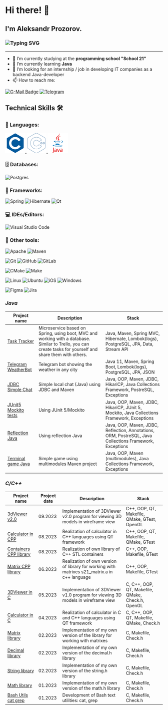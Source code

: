
# Hi there! 👋
## I'm Aleksandr Prozorov.

### ![Typing SVG](https://readme-typing-svg.herokuapp.com?color=%2336BCF7&lines=Java+backend+developer)

---

- 🔭 I’m currently studying at the **programming school "School 21"**
- 🌱 I’m currently learning **Java**
- 👯 I’m looking for an internship / job in developing IT companies as a backend Java-developer
- 📫 How to reach me:
>
 [![G-Mail Badge](https://img.shields.io/badge/Gmail-D14836?style=for-the-badge&logo=gmail&logoColor=white)](mailto:dr.san4ess@mail.ru)
 [![Telegram](https://img.shields.io/badge/Telegram-2CA5E0?style=for-the-badge&logo=telegram&logoColor=white)](https://t.me/jenningc)

<h2> Technical Skills 🛠 </h2>

### 🚀 Languages:

<div>
  <a href= https://github.com/JenningsCrane?tab=repositories&q=&type=&language=c&sort= > <img width ='64px' src  ='https://github.com/devicons/devicon/blob/master/icons/c/c-plain.svg'> </a>
  <a href= https://github.com/JenningsCrane?tab=repositories&q=&type=&language=c%2B%2B&sort= > <img width ='64px' src   ='https://github.com/devicons/devicon/blob/master/icons/cplusplus/cplusplus-line.svg'> </a>
  <a href= https://github.com/JenningsCrane?tab=repositories&q=&type=&language=java&sort= > <img width ='64px' src  ='https://github.com/devicons/devicon/raw/master/icons/java/java-original-wordmark.svg'> </a>
</div>

### 🗄️ Databases:

![Postgres](https://img.shields.io/badge/postgres-%23316192.svg?style=for-the-badge&logo=postgresql&logoColor=white)

### 🌟 Frameworks:

![Spring](https://camo.githubusercontent.com/49f645b5e439b0d748424412207eae5748b81d77563f866d8528f60c66b669e1/68747470733a2f2f696d672e736869656c64732e696f2f62616467652f737072696e672d2532333644423333462e7376673f7374796c653d666f722d7468652d6261646765266c6f676f3d737072696e67266c6f676f436f6c6f723d7768697465)
![Hibernate](https://camo.githubusercontent.com/b5599128de44cd34a576338d295da8fcd8fb6d9a3bfdbc6905bf7b84081f12c5/68747470733a2f2f696d672e736869656c64732e696f2f62616467652f48696265726e6174652d2532333644423333462e7376673f636f6c6f723d626c7565267374796c653d666f722d7468652d6261646765266c6f676f3d48696265726e617465266c6f676f436f6c6f723d7768697465)
![Qt](https://img.shields.io/badge/Qt-%23217346.svg?style=for-the-badge&logo=Qt&logoColor=white)

### 💻 IDEs/Editors:

![Visual Studio Code](https://img.shields.io/badge/Visual%20Studio%20Code-0078d7.svg?style=for-the-badge&logo=visual-studio-code&logoColor=white)

### 👾 Other tools:

![Apache](https://camo.githubusercontent.com/acff88bd2d82eff6ea10c73fbca11dd9cb70137751ef44d5f60879e5899ce37b/68747470733a2f2f696d672e736869656c64732e696f2f62616467652f6170616368652d2532334434323032392e7376673f7374796c653d666f722d7468652d6261646765266c6f676f3d617061636865266c6f676f436f6c6f723d7768697465)
![Maven](https://camo.githubusercontent.com/2d991b7def7abd0bc5948f1e6c08a855aa6b1c4e5992d03fb0b09db9965d773a/68747470733a2f2f696d672e736869656c64732e696f2f62616467652f4d6176656e2d3032333033412e7376673f636f6c6f723d726564267374796c653d666f722d7468652d6261646765266c6f676f3d4d6176656e266c6f676f436f6c6f723d7768697465)

![Git](https://img.shields.io/badge/git-%23F05033.svg?style=for-the-badge&logo=git&logoColor=white)
![GitHub](https://img.shields.io/badge/github-%23121011.svg?style=for-the-badge&logo=github&logoColor=white)
![GitLab](https://img.shields.io/badge/gitlab-%23181717.svg?style=for-the-badge&logo=gitlab&logoColor=white)
  
![CMake](https://img.shields.io/badge/CMake-%23008FBA.svg?style=for-the-badge&logo=cmake&logoColor=white)
![Make](https://img.shields.io/badge/Make-%23008FBA.svg?color=red&style=for-the-badge&logo=Make&logoColor=white)

![Linux](https://img.shields.io/badge/Linux-FCC624?style=for-the-badge&logo=linux&logoColor=black)
![Ubuntu](https://img.shields.io/badge/Ubuntu-E95420?style=for-the-badge&logo=ubuntu&logoColor=white)
![iOS](https://img.shields.io/badge/iOS-000000?style=for-the-badge&logo=ios&logoColor=white)
![Windows](https://img.shields.io/badge/Windows-0078D6?style=for-the-badge&logo=windows&logoColor=white)

![Figma](https://camo.githubusercontent.com/b845420a9b910e7f99a4ec2d1e88f6bdd3fb651ac5c8f8ca5840730d5bfc764b/68747470733a2f2f696d672e736869656c64732e696f2f62616467652f6669676d612d2532334632344531452e7376673f636f6c6f723d707572706c65267374796c653d666f722d7468652d6261646765266c6f676f3d6669676d61266c6f676f436f6c6f723d7768697465)
![Jira](https://camo.githubusercontent.com/35e11e06e4198d1ade41f868a377efe1abc0d85078f92d55c078b972d4240ae8/68747470733a2f2f696d672e736869656c64732e696f2f62616467652f6a6972612d2532333041304646462e7376673f7374796c653d666f722d7468652d6261646765266c6f676f3d6a697261266c6f676f436f6c6f723d7768697465)

### *Java*
| Project name      | Description | Stack |
| ------------- | ------------------------ | ------------------------ |
| [Task Tracker](https://github.com/JenningsCrane/TaskTracker) | Microservice based on Spring, using boot, MVC and working with a database. Similar to Trello, you can create tasks for yourself and share them with others.  | Java, Maven, Spring MVC, Hibernate, Lombok(logs), PostgreSQL, JPA, Data, Stream API |
| [Telegram WeatherBot](https://github.com/JenningsCrane/tgweatherbot) | Telegram bot showing the weather in any city  | Java 11, Maven, Spring Boot, Lombok(logs), PostgreSQL, JPA, JSON |
| [JDBC Simple Chat](https://github.com/JenningsCrane/JDBC-Simple-Chat) | Simple local chat (Java) using JDBC and Maven | Java, OOP, Maven, JDBC, HikariCP, Java Collections Framework, PostreSQL, Exceptions |
| [JUnit5 Mockito tests](https://github.com/JenningsCrane/Junit5-Mockito-tests) | Using JUnit 5/Mockito | Java, OOP, Maven, JDBC, HikariCP, JUnit 5, Mockito, Java Collections Framework, Exceptions |
| [Reflection Java](https://github.com/JenningsCrane/Reflection-Java) | Using reflection Java | Java, OOP, Maven, JDBC, Reflection, Annotations, ORM, PostreSQL, Java Collections Framework, Exceptions |
| [Terminal game Java](https://github.com/JenningsCrane/Terminal-game-Java) | Simple game using multimodules Maven project | Java, OOP, Maven (multimodules), Java Collections Framework, Exceptions |

### *C/C++*  
| Project name      | Project date     | Description | Stack |
| ------------- | ------------------------ | ------------------------ | ------------------------ |
| [3dViewer v2.0](https://github.com/JenningsCrane/3DViewer-in-CPP) | 09.2023 | Implementation of 3DViewer v2.0 program for viewing 3D models in wireframe view | C++, OOP, QT, Makefile, QMake, GTest, OpenGL |
| [Calculator in CPP](https://github.com/JenningsCrane/Calculator-in-CPP) | 08.2023 | Realization of calculator in C++ languages using QT framework | C++, OOP, QT, Makefile, QMake, GTest |
| [Containers CPP library](https://github.com/JenningsCrane/Containers-CPP-Library) | 08.2023 | Realization of own library of C++ STL containers |  C++, OOP, Makefile, GTest |
| [Matrix CPP library](https://github.com/JenningsCrane/Matrix-CPP-Library) | 06.2023 | Realization of own version of library for working with matrixes s21_matrix.a in c++ language |  C++, OOP, Makefile, GTest |
| [3DViewer in C](https://github.com/JenningsCrane/3DViewer-in-C) | 05.2023 | Implementation of 3DViewer v1.0 program for viewing 3D models in wireframe view |  C, C++, OOP, QT, Makefile, QMake, Check.h, OpenGL |
| [Calculator in C](https://github.com/JenningsCrane/Calculator-in-C) | 04.2023 | Realization of calculator in C and C++ languages using QT framework |  C, C++, OOP, QT, Makefile, QMake, Check.h |
| [Matrix library](https://github.com/JenningsCrane/Matrix-Library) | 02.2023 | Implementation of my own version of the library for working with matrixes | C, Makefile, Check.h |
| [Decimal library](https://github.com/JenningsCrane/Decimal-Library) | 02.2023 | Implementation of my own version of the decimal.h library | C, Makefile, Check.h |
| [String library](https://github.com/JenningsCrane/String-Library) | 02.2023 | Implementation of my own version of the string.h library | C, Makefile, Check.h |
| [Math library](https://github.com/JenningsCrane/Math-Library) | 01.2023 | Implementation of my own version of the math.h library | C, Makefile, Check.h |
| [Bash Utils cat grep](https://github.com/JenningsCrane/Bash-Utils-cat-grep) | 01.2023 |  Development of Bash text utilities: cat, grep | C, Makefile, Check.h |
